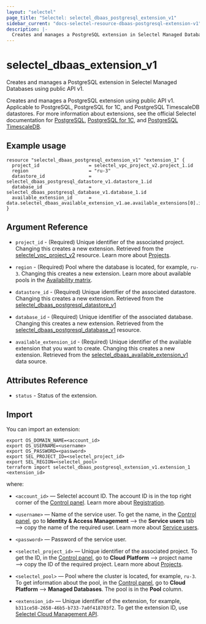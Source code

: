 ```yaml
---
layout: "selectel"
page_title: "Selectel: selectel_dbaas_postgresql_extension_v1"
sidebar_current: "docs-selectel-resource-dbaas-postgresql-extension-v1"
description: |-
  Creates and manages a PostgreSQL extension in Selectel Managed Databases using public API v1.
---
```


# selectel\_dbaas\_extension\_v1

Creates and manages a PostgreSQL extension in Selectel Managed Databases using public API v1.

Creates and manages a PostgreSQL extension using public API v1. Applicable to PostgreSQL, PostgreSQL for 1C, and PostgreSQL TimescaleDB datastores. For more information about extensions, see the official Selectel documentation for [PostgreSQL](https://docs.selectel.ru/cloud/managed-databases/postgresql/), [PostgreSQL for 1C](https://docs.selectel.ru/cloud/managed-databases/postgresql-for-1c/), and [PostgreSQL TimescaleDB](https://docs.selectel.ru/cloud/managed-databases/timescaledb/).

## Example usage

```hcl
resource "selectel_dbaas_postgresql_extension_v1" "extension_1" {
  project_id                  = selectel_vpc_project_v2.project_1.id
  region                      = "ru-3"
  datastore_id                = selectel_dbaas_postgresql_datastore_v1.datastore_1.id
  database_id                 = selectel_dbaas_postgresql_database_v1.database_1.id
  available_extension_id      = data.selectel_dbaas_available_extension_v1.ae.available_extensions[0].id
}
```

## Argument Reference

* `project_id` - (Required) Unique identifier of the associated project. Changing this creates a new extension. Retrieved from the [selectel_vpc_project_v2](https://registry.terraform.io/providers/selectel/selectel/latest/docs/resources/vpc_project_v2) resource. Learn more about [Projects](https://docs.selectel.ru/control-panel-actions/projects/about-projects/).

* `region` - (Required) Pool where the database is located, for example, `ru-3`. Changing this creates a new extension. Learn more about available pools in the [Availability matrix](https://docs.selectel.ru/control-panel-actions/availability-matrix/#облачные-базы-данных).

* `datastore_id` - (Required) Unique identifier of the associated datastore. Changing this creates a new extension. Retrieved from the [selectel_dbaas_postgresql_datastore_v1](https://registry.terraform.io/providers/selectel/selectel/latest/docs/resources/dbaas_postgresql_datastore_v1)

* `database_id` - (Required) Unique identifier of the associated database. Changing this creates a new extension. Retrieved from the [selectel_dbaas_postgresql_database_v1](https://registry.terraform.io/providers/selectel/selectel/latest/docs/resources/dbaas_postgresql_database_v1) resource.

* `available_extension_id` - (Required) Unique identifier of the available extension that you want to create. Changing this creates a new extension. Retrieved from the [selectel_dbaas_available_extension_v1](https://registry.terraform.io/providers/selectel/selectel/latest/docs/data-sources/dbaas_available_extension_v1) data source.

## Attributes Reference

* `status` - Status of the extension.

## Import

You can import an extension:

```shell
export OS_DOMAIN_NAME=<account_id>
export OS_USERNAME=<username>
export OS_PASSWORD=<password>
export SEL_PROJECT_ID=<selectel_project_id>
export SEL_REGION=<selectel_pool>
terraform import selectel_dbaas_postgresql_extension_v1.extension_1 <extension_id>
```

where:

* `<account_id>` — Selectel account ID. The account ID is in the top right corner of the [Control panel](https://my.selectel.ru/). Learn more about [Registration](https://docs.selectel.ru/control-panel-actions/account/registration/).

* `<username>` — Name of the service user. To get the name, in the [Control panel](https://my.selectel.ru/iam/users_management/users?type=service), go to **Identity & Access Management** ⟶ the **Service users** tab ⟶ copy the name of the required user. Learn more about [Service users](https://docs.selectel.ru/control-panel-actions/users-and-roles/user-types-and-roles/).

* `<password>` — Password of the service user.

* `<selectel_project_id>` — Unique identifier of the associated project. To get the ID, in the [Control panel](https://my.selectel.ru/vpc/dbbas), go to **Cloud Platform** ⟶ project name ⟶ copy the ID of the required project. Learn more about [Projects](https://docs.selectel.ru/control-panel-actions/projects/about-projects/).

* `<selectel_pool>` — Pool where the cluster is located, for example, `ru-3`. To get information about the pool, in the [Control panel](https://my.selectel.ru/vpc/dbaas/), go to **Cloud Platform** ⟶ **Managed Databases**. The pool is in the **Pool** column.
  
* `<extension_id>` — Unique identifier of the extension, for example, `b311ce58-2658-46b5-b733-7a0f418703f2`. To get the extension ID, use [Selectel Cloud Management API](https://developers.selectel.ru/docs/selectel-cloud-platform/dbaas_api/).

